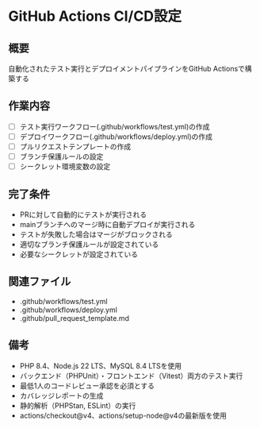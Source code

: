 # GitHub Actions CI/CD設定

## 概要
自動化されたテスト実行とデプロイメントパイプラインをGitHub Actionsで構築する

## 作業内容
- [ ] テスト実行ワークフロー(.github/workflows/test.yml)の作成
- [ ] デプロイワークフロー(.github/workflows/deploy.yml)の作成
- [ ] プルリクエストテンプレートの作成
- [ ] ブランチ保護ルールの設定
- [ ] シークレット環境変数の設定

## 完了条件
- PRに対して自動的にテストが実行される
- mainブランチへのマージ時に自動デプロイが実行される
- テストが失敗した場合はマージがブロックされる
- 適切なブランチ保護ルールが設定されている
- 必要なシークレットが設定されている

## 関連ファイル
- .github/workflows/test.yml
- .github/workflows/deploy.yml
- .github/pull_request_template.md

## 備考
- PHP 8.4、Node.js 22 LTS、MySQL 8.4 LTSを使用
- バックエンド（PHPUnit）・フロントエンド（Vitest）両方のテスト実行
- 最低1人のコードレビュー承認を必須とする
- カバレッジレポートの生成
- 静的解析（PHPStan, ESLint）の実行
- actions/checkout@v4、actions/setup-node@v4の最新版を使用